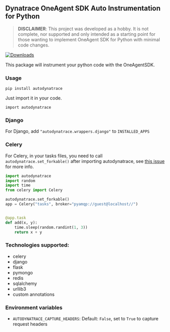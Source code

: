 ##  Dynatrace OneAgent SDK Auto Instrumentation for Python

> **DISCLAIMER**: This project was developed as a hobby. It is not complete, nor supported and only intended as a starting point for those wanting to implement OneAgent SDK for Python with minimal code changes.

[![Downloads](https://pepy.tech/badge/autodynatrace)](https://pepy.tech/project/autodynatrace)

This package will instrument your python code with the OneAgentSDK.

### Usage

`pip install autodynatrace`

Just import it in your code.

`import autodynatrace`

### Django

For Django, add `"autodynatrace.wrappers.django"` to `INSTALLED_APPS`

### Celery

For Celery, in your tasks files, you need to call `autodynatrace.set_forkable()` after importing autodynatrace, see [this issue](https://github.com/Dynatrace/OneAgent-SDK-for-Python/issues/9) for more info.

```python
import autodynatrace
import random
import time
from celery import Celery

autodynatrace.set_forkable()
app = Celery("tasks", broker="pyamqp://guest@localhost//")


@app.task
def add(x, y):
    time.sleep(random.randint(1, 3))
    return x + y
```


### Technologies supported:

- celery
- django
- flask
- pymongo
- redis
- sqlalchemy
- urllib3
- custom annotations

### Environment variables

* `AUTODYNATRACE_CAPTURE_HEADERS`: Default: `False`, set to `True` to capture request headers